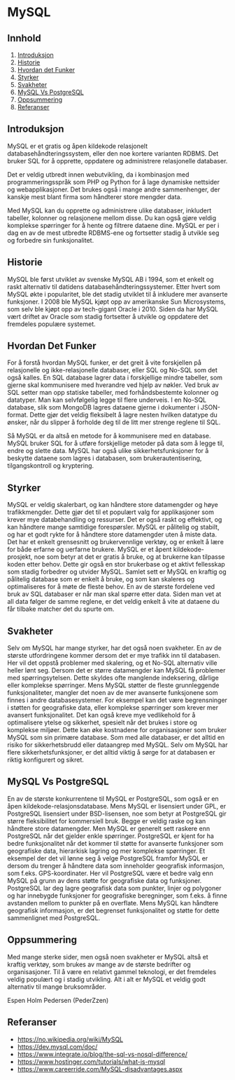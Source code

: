 # MySQL

## Innhold

1. [Introduksjon](#introduksjon)
2. [Historie](#historie)
3. [Hvordan det Funker](#hvordan-det-funker)
4. [Styrker](#styrker)
5. [Svakheter](#svakheter)
6. [MySQL Vs PostgreSQL](#mysql-vs-postgresql)
7. [Oppsummering](#oppsummering)
8. [Referanser](#referanser)

## Introduksjon

MySQL er et gratis og åpen kildekode relasjonelt databasehåndteringssystem, eller den noe kortere varianten RDBMS. Det bruker SQL for å opprette, oppdatere og administrere relasjonelle databaser.

Det er veldig utbredt innen webutvikling, da i kombinasjon med programmeringsspråk som PHP og Python for å lage dynamiske nettsider og webapplikasjoner. Det brukes også i mange andre sammenhenger, der kanskje mest blant firma som håndterer store mengder data.

Med MySQL kan du opprette og administrere ulike databaser, inkludert tabeller, kolonner og relasjonene mellom disse. Du kan også gjøre veldig komplekse spørringer for å hente og filtrere dataene dine. MySQL er per i dag en av de mest utbredte RDBMS-ene og fortsetter stadig å utvikle seg og forbedre sin funksjonalitet.

## Historie

MySQL ble først utviklet av svenske MySQL AB i 1994, som et enkelt og raskt alternativ til datidens databasehåndteringssystemer. Etter hvert som MySQL økte i popularitet, ble det stadig utviklet til å inkludere mer avanserte funksjoner. I 2008 ble MySQL kjøpt opp av amerikanske Sun Microsystems, som selv ble kjøpt opp av tech-gigant Oracle i 2010. Siden da har MySQL vært driftet av Oracle som stadig fortsetter å utvikle og oppdatere det fremdeles populære systemet.

## Hvordan Det Funker

For å forstå hvordan MySQL funker, er det greit å vite forskjellen på relasjonelle og ikke-relasjonelle databaser, eller SQL og No-SQL som det også kalles. En SQL database lagrer data i forskjellige mindre tabeller, som gjerne skal kommunisere med hverandre ved hjelp av nøkler. Ved bruk av SQL setter man opp statiske tabeller, med forhåndsbestemte kolonner og datatyper. Man kan selvfølgelig legge til flere underveis. I en No-SQL database, slik som MongoDB lagres dataene gjerne i dokumenter i JSON-format. Dette gjør det veldig fleksibelt å lagre nesten hvilken datatype du ønsker, når du slipper å forholde deg til de litt mer strenge reglene til SQL.

Så MySQL er da altså en metode for å kommunisere med en database. MySQL bruker SQL for å utføre forskjellige metoder på data som å legge til, endre og slette data. MySQL har også ulike sikkerhetsfunksjoner for å beskytte dataene som lagres i databasen, som brukerautentisering, tilgangskontroll og kryptering.

## Styrker

MySQL er veldig skalerbart, og kan håndtere store datamengder og høye trafikkmengder. Dette gjør det til et populært valg for applikasjoner som krever mye databehandling og ressurser. Det er også raskt og effektivt, og kan håndtere mange samtidige forespørsler. MySQL er pålitelig og stabilt, og har et godt rykte for å håndtere store datamengder uten å miste data. Det har et enkelt grensesnitt og brukervennlige verktøy, og er enkelt å lære for både erfarne og uerfarne brukere.
MySQL er et åpent kildekode-prosjekt, noe som betyr at det er gratis å bruke, og at brukerne kan tilpasse koden etter behov. Dette gir også en stor brukerbase og et aktivt fellesskap som stadig forbedrer og utvider MySQL. Samlet sett er MySQL en kraftig og pålitelig database som er enkelt å bruke, og som kan skaleres og optimaliseres for å møte de fleste behov.
En av de største fordelene ved bruk av SQL databaser er når man skal spørre etter data. Siden man vet at all data følger de samme reglene, er det veldig enkelt å vite at dataene du får tilbake matcher det du spurte om.

## Svakheter

Selv om MySQL har mange styrker, har det også noen svakheter. En av de største utfordringene kommer dersom det er mye trafikk inn til databasen. Her vil det oppstå problemer med skalering, og et No-SQL alternativ ville heller lønt seg. Dersom det er større datamengder kan MySQL få problemer med spørringsytelsen. Dette skyldes ofte manglende indeksering, dårlige eller komplekse spørringer.
Mens MySQL støtter de fleste grunnleggende funksjonaliteter, mangler det noen av de mer avanserte funksjonene som finnes i andre databasesystemer. For eksempel kan det være begrensninger i støtten for geografiske data, eller komplekse spørringer som krever mer avansert funksjonalitet.
Det kan også kreve mye vedlikehold for å optimalisere ytelse og sikkerhet, spesielt når det brukes i store og komplekse miljøer. Dette kan øke kostnadene for organisasjoner som bruker MySQL som sin primære database.
Som med alle databaser, er det alltid en risiko for sikkerhetsbrudd eller dataangrep med MySQL. Selv om MySQL har flere sikkerhetsfunksjoner, er det alltid viktig å sørge for at databasen er riktig konfigurert og sikret.

## MySQL Vs PostgreSQL

En av de største konkurrentene til MySQL er PostgreSQL, som også er en åpen kildekode-relasjonsdatabase. Mens MySQL er lisensiert under GPL, er PostgreSQL lisensiert under BSD-lisensen, noe som betyr at PostgreSQL gir større fleksibilitet for kommersiell bruk.
Begge er veldig raske og kan håndtere store datamengder. Men MySQL er generelt sett raskere enn PostgreSQL når det gjelder enkle spørringer. PostgreSQL er kjent for ha bedre funksjonalitet når det kommer til støtte for avanserte funksjoner som geografiske data, hierarkisk lagring og mer komplekse spørringer.
Et eksempel der det vil lønne seg å velge PostgreSQL framfor MySQL er dersom du trenger å håndtere data som inneholder geografisk informasjon, som f.eks. GPS-koordinater. Her vil PostgreSQL være et bedre valg enn MySQL på grunn av dens støtte for geografiske data og funksjoner. PostgreSQL lar deg lagre geografisk data som punkter, linjer og polygoner og har innebygde funksjoner for geografiske beregninger, som f.eks. å finne avstanden mellom to punkter på en overflate. Mens MySQL kan håndtere geografisk informasjon, er det begrenset funksjonalitet og støtte for dette sammenlignet med PostgreSQL.

## Oppsummering

Med mange sterke sider, men også noen svakheter er MySQL altså et kraftig verktøy, som brukes av mange av de største bedrifter og organisasjoner. Til å være en relativt gammel teknologi, er det fremdeles veldig populært og i stadig utvikling. Alt i alt er MySQL et veldig godt alternativ til mange bruksområder.

Espen Holm Pedersen (PederZzen)

## Referanser

- https://no.wikipedia.org/wiki/MySQL
- https://dev.mysql.com/doc/
- https://www.integrate.io/blog/the-sql-vs-nosql-difference/
- https://www.hostinger.com/tutorials/what-is-mysql
- https://www.careerride.com/MySQL-disadvantages.aspx

